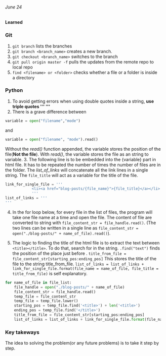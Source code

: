 ###### June 24

#### Learned

### Git
1. `git branch` lists the branches
2. `git branch <branch_name>` creates a new branch.
3. `git checkout <branch_name>` switches to the branch
4. `git pull origin master -f` pulls the updates from the remote repo to local repo
5. `find <filename> or <folder>` checks whether a file or a folder is inside a directory

### Python

1. To avoid getting errors when using double quotes inside a string, __use triple quotes ''' '''__ 
2. There is a grave difference between 
```python
variable = open("filename","mode")
``` 
and 
```python
variable = open("filename", "mode").read()
```
Without the _read()_ function appended, the variable stores the position of the file(**Not the file**). With _read()_, the variable stores the file as an string to variable. 
3. The following line is to be embedded into the {variable} part in html file. It has to be repeated the number of times the number of files are in the folder. The _list_of_links_ will concatenate all the link lines in a single string. The `file_title` will act as a variable for the title of the file.
```python
link_for_single_file = '''
            <li><a href="blog-posts/{file_name}">{file_title}</a></li>
            '''
list_of_links = '''
'''
```
4. In the for loop below, for every file in the list of files, the program will take one file name at a time and open the file. The content of file are converted to string with `file_content_str = file_handle.read()`. (The two lines can be written in a single line as `file_content_str = open("./blog-posts/" + name_of_file).read()`).

5. The logic to finding the title of the html file is to extract the text between `<title></title>`. To do that, search for <title> and </title> in the string. `.find("text")` finds the position of the place just before <title>. The starting postion is the postion at which <title> is found added to the number of characters in <title>. The ending postion is the postion of </title>. `title_from_file = file_content_str[starting_pos:ending_pos]` This stores the title of the file to the string title_from_file. `list_of_links = list_of_links + link_for_single_file.format(file_name = name_of_file, file_title = title_from_file)` is self explanatory. 
```python
for name_of_file in file_list:
    file_handle = open("./blog-posts/" + name_of_file)
    file_content_str = file_handle.read()
    temp_file = file_content_str
    temp_file = temp_file.lower()
    starting_pos = temp_file.find('<title>') + len('<title>')
    ending_pos = temp_file.find('</title>')
    title_from_file = file_content_str[starting_pos:ending_pos]
    list_of_links = list_of_links + link_for_single_file.format(file_name = name_of_file, file_title = title_from_file)
```

### Key takeways

The idea to solving the problem(or any future problems) is to take it step by step.

